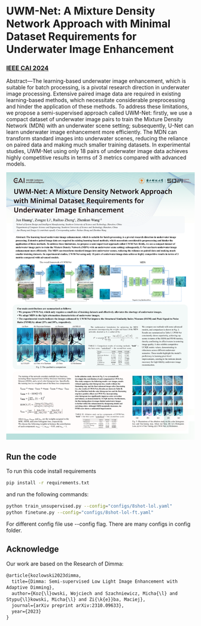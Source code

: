 # UWM-Net: A Mixture Density Network Approach with Minimal Dataset Requirements for Underwater Image Enhancement
### [IEEE CAI 2024](https://ieeecai.org/2024/wp-content/pdfs/540900b498/540900b498.pdf)

Abstract—The learning-based underwater image enhancement,
which is suitable for batch processing, is a pivotal research
direction in underwater image processing. Extensive paired image
data are required in existing learning-based methods, which
necessitate considerable preprocessing and hinder the application
of these methods. To address these limitations, we propose a
semi-supervised approach called UWM-Net: firstly, we use a
compact dataset of underwater image pairs to train the Mixture
Density Network (MDN) with an underwater scene setting;
subsequently, U-Net can learn underwater image enhancement
more efficiently. The MDN can transform standard images into
underwater scenes, reducing the reliance on paired data and
making much smaller training datasets. In experimental studies,
UWM-Net using only 18 pairs of underwater image data achieves
highly competitive results in terms of 3 metrics compared with
advanced models.

![alt text](/images/CAI2024_Poster.png)

## Run the code
To run this code install requirements 
```bash
pip install -r requirements.txt
```
and run the following commands:

```bash
python train_unsupervised.py --config="configs/8shot-lol.yaml"
python finetune.py --config="configs/8shot-lol-ft.yaml"
```
For different config file use --config flag. There are many configs in config folder.


## Acknowledge
Our work are based on the Research of Dimma:
```
@article{kozlowski2023dimma,
  title={Dimma: Semi-supervised Low Light Image Enhancement with Adaptive Dimming},
  author={Koz{\l}owski, Wojciech and Szachniewicz, Micha{\l} and Stypu{\l}kowski, Micha{\l} and Zi{\k{e}}ba, Maciej},
  journal={arXiv preprint arXiv:2310.09633},
  year={2023}
}
```

